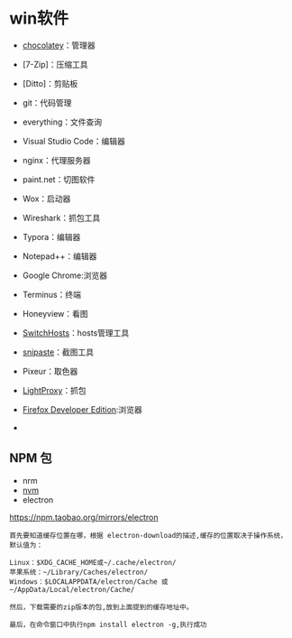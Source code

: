 # win软件
- [chocolatey](https://chocolatey.org/)：管理器
- [7-Zip]：压缩工具
- [Ditto]：剪贴板
- git：代码管理
- everything：文件查询
- Visual Studio Code：编辑器
- nginx：代理服务器
- paint.net：切图软件
- Wox：启动器
- Wireshark：抓包工具
- Typora：编辑器
- Notepad++：编辑器
- Google Chrome:浏览器
- Terminus：终端
- Honeyview：看图

- [SwitchHosts](https://github.com/oldj/SwitchHosts)：hosts管理工具
- [snipaste](https://www.snipaste.com/)：截图工具
- Pixeur：取色器
- [LightProxy](https://alibaba.github.io/lightproxy/quick-start.html#lightproxy-%E8%83%BD%E5%B8%AE%E4%BD%A0%E5%81%9A%E4%BB%80%E4%B9%88)：抓包
- [Firefox Developer Edition](https://www.mozilla.org/zh-CN/firefox/developer/):浏览器
- 

## NPM 包
- nrm
- [nvm](https://github.com/nvm-sh/nvm)
- electron


https://npm.taobao.org/mirrors/electron
```
首先要知道缓存位置在哪，根据 electron-download的描述,缓存的位置取决于操作系统，默认值为：

Linux：$XDG_CACHE_HOME或~/.cache/electron/
苹果系统：~/Library/Caches/electron/
Windows：$LOCALAPPDATA/electron/Cache 或 ~/AppData/Local/electron/Cache/

然后，下载需要的zip版本的包,放到上面提到的缓存地址中。

最后，在命令窗口中执行npm install electron -g,执行成功
```
